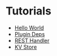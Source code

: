 # Tutorials

- [Hello World](01_hello-world.md)
- [Plugin Deps](02_plugin-deps.md)
- [REST Handler](03_rest-handler.md)
- [KV Store](04_kv-store.md)
